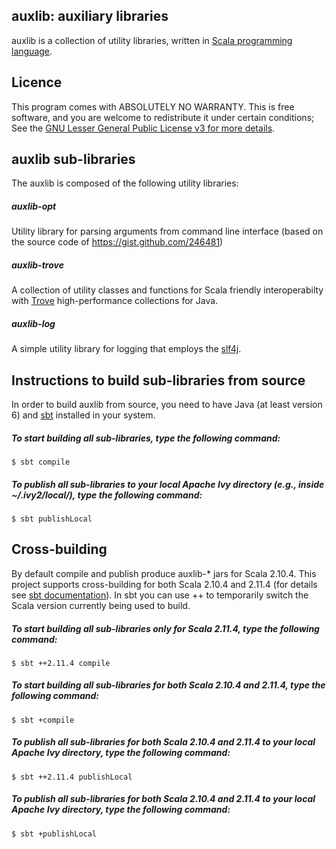## auxlib: auxiliary libraries

auxlib is a collection of utility libraries, written in [Scala programming language](http://www.scala-lang.org).


## Licence 

This program comes with ABSOLUTELY NO WARRANTY. This is free software, and you are welcome to redistribute it under certain conditions; See the [GNU Lesser General Public License v3 for more details](http://www.gnu.org/licenses/lgpl-3.0.html).

## auxlib sub-libraries

The auxlib is composed of the following utility libraries:

##### auxlib-opt

Utility library for parsing arguments from command line interface (based on the source code of https://gist.github.com/246481)

##### auxlib-trove

A collection of utility classes and functions for Scala friendly interoperabilty with [Trove](http://trove.starlight-systems.com) high-performance collections for Java.

##### auxlib-log

A simple utility library for logging that employs the [slf4j](http://www.slf4j.org).

## Instructions to build sub-libraries from source

In order to build auxlib from source, you need to have Java (at least version 6) and [sbt](http://www.scala-sbt.org) installed in your system.

##### To start building all sub-libraries, type the following command:

```
$ sbt compile
```

##### To publish all sub-libraries to your local Apache Ivy directory (e.g., inside ~/.ivy2/local/), type the following command:

```
$ sbt publishLocal
```

## Cross-building

By default compile and publish produce auxlib-* jars for Scala 2.10.4. This project supports cross-building for both Scala 2.10.4 and 2.11.4 (for details see [sbt documentation](http://www.scala-sbt.org/0.13.5/docs/Detailed-Topics/Cross-Build.html)). In sbt you can use ++ <version> to temporarily switch the Scala version currently being used to build.

##### To start building all sub-libraries only for Scala 2.11.4, type the following command:

```
$ sbt ++2.11.4 compile
```

##### To start building all sub-libraries for both Scala 2.10.4 and 2.11.4, type the following command:

```
$ sbt +compile
```

##### To publish all sub-libraries for both Scala 2.10.4 and 2.11.4 to your local Apache Ivy directory, type the following command:

```
$ sbt ++2.11.4 publishLocal
```

##### To publish all sub-libraries for both Scala 2.10.4 and 2.11.4 to your local Apache Ivy directory, type the following command:

```
$ sbt +publishLocal
```

